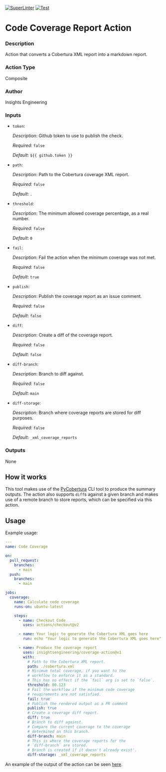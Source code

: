 [![SuperLinter](https://github.com/insightsengineering/coverage-action/actions/workflows/lint.yaml/badge.svg)](https://github.com/insightsengineering/coverage-action/actions/workflows/lint.yaml)
[![Test](https://github.com/insightsengineering/coverage-action/actions/workflows/test.yaml/badge.svg)](https://github.com/insightsengineering/coverage-action/actions/workflows/test.yaml)

<!-- BEGIN_ACTION_DOC -->
# Code Coverage Report Action

### Description
Action that converts a Cobertura XML report into a markdown report.
### Action Type
Composite

### Author
Insights Engineering

### Inputs
* `token`:

  _Description_: Github token to use to publish the check.

  _Required_: `false`

  _Default_: `${{ github.token }}`

* `path`:

  _Description_: Path to the Cobertura coverage XML report.

  _Required_: `false`

  _Default_: `.`

* `threshold`:

  _Description_: The minimum allowed coverage percentage, as a real number.

  _Required_: `false`

  _Default_: `0`

* `fail`:

  _Description_: Fail the action when the minimum coverage was not met.

  _Required_: `false`

  _Default_: `true`

* `publish`:

  _Description_: Publish the coverage report as an issue comment.

  _Required_: `false`

  _Default_: `false`

* `diff`:

  _Description_: Create a diff of the coverage report.

  _Required_: `false`

  _Default_: `false`

* `diff-branch`:

  _Description_: Branch to diff against.

  _Required_: `false`

  _Default_: `main`

* `diff-storage`:

  _Description_: Branch where coverage reports are stored for diff purposes.

  _Required_: `false`

  _Default_: `_xml_coverage_reports`

### Outputs
None
<!-- END_ACTION_DOC -->

## How it works

This tool makes use of the [PyCobertura](https://github.com/aconrad/pycobertura) CLI tool to produce the summary outputs. The action also supports `diff`s against a given branch and makes use of a remote branch to store reports, which can be specified via this action.

## Usage

Example usage:

```yaml
---
name: Code Coverage

on:
  pull_request:
    branches:
      - main
  push:
    branches:
      - main

jobs:
  coverage:
    name: Calculate code coverage
    runs-on: ubuntu-latest

    steps:
      - name: Checkout Code
        uses: actions/checkout@v2

      - name: Your logic to generate the Cobertura XML goes here
        run: echo "Your logic to generate the Cobertura XML goes here"

      - name: Produce the coverage report
        uses: insightsengineering/coverage-action@v1
        with:
          # Path to the Cobertura XML report.
          path: ./cobertura.xml
          # Minimum total coverage, if you want to the
          # workflow to enforce it as a standard.
          # This has no effect if the `fail` arg is set to `false`.
          threshold: 80.123
          # Fail the workflow if the minimum code coverage
          # reuqirements are not satisfied.
          fail: true
          # Publish the rendered output as a PR comment
          publish: true
          # Create a coverage diff report.
          diff: true
          # Branch to diff against.
          # Compare the current coverage to the coverage
          # determined on this branch.
          diff-branch: main
          # This is where the coverage reports for the
          # `diff-branch` are stored.
          # Branch is created if it doesn't already exist'.
          diff-storage: _xml_coverage_reports
```

An example of the output of the action can be seen [here](https://github.com/insightsengineering/coverage-action/pull/5#issuecomment-999738523).
